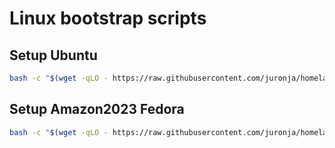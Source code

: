 # Linux bootstrap scripts

## Setup Ubuntu

```bash
bash -c "$(wget -qLO - https://raw.githubusercontent.com/juronja/homelab-configs/main/OS-Linux/scripts/ubuntuvm-bootstrap-proxmox.sh)"

```

## Setup Amazon2023 Fedora

```bash
bash -c "$(wget -qLO - https://raw.githubusercontent.com/juronja/homelab-configs/main/OS-Linux/scripts/amazon2023-fedora-bootstrap-script.sh)"

```